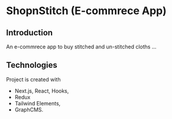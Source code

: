 # ShopnStitch (E-commrece App)
## Introduction
  An e-commrece app to buy stitched and un-stitched cloths ...
## Technologies
Project is created with 
* Next.js, React, Hooks, 
* Redux 
* Tailwind Elements,
* GraphCMS. 

